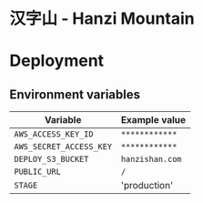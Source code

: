 # 汉字山 - Hanzi Mountain

# Deployment

## Environment variables

| Variable                | Example value   |
| ----------------------- | --------------- |
| `AWS_ACCESS_KEY_ID`     | `************`  |
| `AWS_SECRET_ACCESS_KEY` | `************`  |
| `DEPLOY_S3_BUCKET`      | `hanzishan.com` |
| `PUBLIC_URL`            | `/`             |
| `STAGE`                 | 'production'    |
